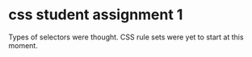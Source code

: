 # css student assignment 1
Types of selectors were thought. CSS rule sets were yet to start at this moment. 
